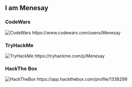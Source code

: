 ## I am Menesay 

### CodeWars
<img src="https://www.codewars.com/users/Menesay/badges/large" alt="CodeWars">
https://www.codewars.com/users/Menesay

### TryHackMe
<img src="https://tryhackme-badges.s3.amazonaws.com/Menesay.png" alt="TryHackMe">
https://tryhackme.com/p/Menesay

### HackThe Box
<img src="https://www.hackthebox.eu/badge/image/1338299" alt="HackTheBox">
https://app.hackthebox.com/profile/1338299
